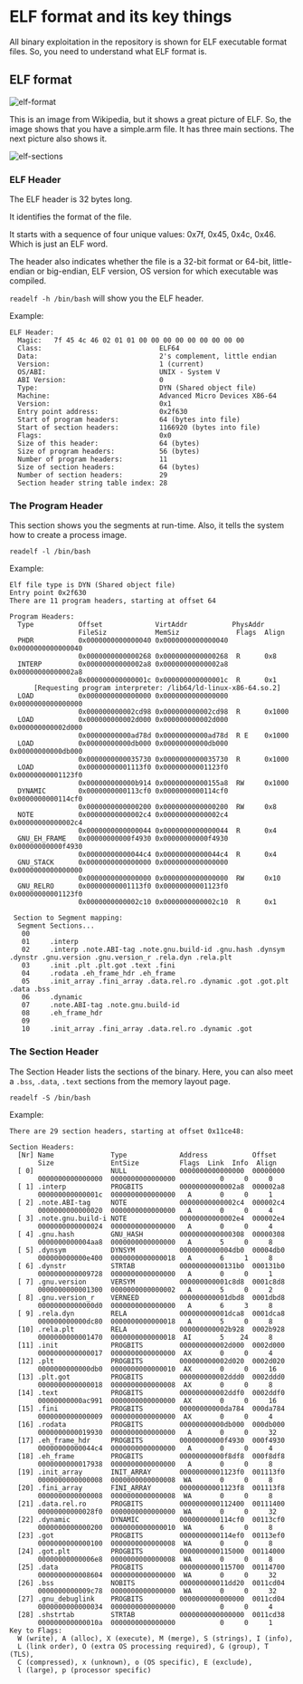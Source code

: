 # ELF format and its key things

All binary exploitation in the repository is shown for ELF executable format files.
So, you need to understand what ELF format is.

## ELF format

![elf-format](../images/elf.png "https://github.com/whatsyourask/basics-of-pwn/blob/main/images/elf.png")

This is an image from Wikipedia, but it shows a great picture of ELF.
So, the image shows that you have a simple.arm file. It has three main sections. The next picture also shows it.

![elf-sections](../images/elf-sections.png "https://github.com/whatsyourask/basics-of-pwn/blob/main/images/elf-sections.png")

### ELF Header

The ELF header is 32 bytes long.

It identifies the format of the file.

It starts with a sequence of four unique values: 0x7f, 0x45, 0x4c, 0x46. Which is just an ELF word.

The header also indicates whether the file is a 32-bit format or 64-bit, little-endian or big-endian, ELF version, OS version for which executable was compiled.

`readelf -h /bin/bash` will show you the ELF header.

Example:

```
ELF Header:
  Magic:   7f 45 4c 46 02 01 01 00 00 00 00 00 00 00 00 00
  Class:                             ELF64
  Data:                              2's complement, little endian
  Version:                           1 (current)
  OS/ABI:                            UNIX - System V
  ABI Version:                       0
  Type:                              DYN (Shared object file)
  Machine:                           Advanced Micro Devices X86-64
  Version:                           0x1
  Entry point address:               0x2f630
  Start of program headers:          64 (bytes into file)
  Start of section headers:          1166920 (bytes into file)
  Flags:                             0x0
  Size of this header:               64 (bytes)
  Size of program headers:           56 (bytes)
  Number of program headers:         11
  Size of section headers:           64 (bytes)
  Number of section headers:         29
  Section header string table index: 28
```

### The Program Header

This section shows you the segments at run-time. Also, it tells the system how to create a process image.

`readelf -l /bin/bash`

Example:

```
Elf file type is DYN (Shared object file)
Entry point 0x2f630
There are 11 program headers, starting at offset 64

Program Headers:
  Type           Offset             VirtAddr           PhysAddr
                 FileSiz            MemSiz              Flags  Align
  PHDR           0x0000000000000040 0x0000000000000040 0x0000000000000040
                 0x0000000000000268 0x0000000000000268  R      0x8
  INTERP         0x00000000000002a8 0x00000000000002a8 0x00000000000002a8
                 0x000000000000001c 0x000000000000001c  R      0x1
      [Requesting program interpreter: /lib64/ld-linux-x86-64.so.2]
  LOAD           0x0000000000000000 0x0000000000000000 0x0000000000000000
                 0x000000000002cd98 0x000000000002cd98  R      0x1000
  LOAD           0x000000000002d000 0x000000000002d000 0x000000000002d000
                 0x00000000000ad78d 0x00000000000ad78d  R E    0x1000
  LOAD           0x00000000000db000 0x00000000000db000 0x00000000000db000
                 0x0000000000035730 0x0000000000035730  R      0x1000
  LOAD           0x00000000001113f0 0x00000000001123f0 0x00000000001123f0
                 0x000000000000b914 0x00000000000155a8  RW     0x1000
  DYNAMIC        0x0000000000113cf0 0x0000000000114cf0 0x0000000000114cf0
                 0x0000000000000200 0x0000000000000200  RW     0x8
  NOTE           0x00000000000002c4 0x00000000000002c4 0x00000000000002c4
                 0x0000000000000044 0x0000000000000044  R      0x4
  GNU_EH_FRAME   0x00000000000f4930 0x00000000000f4930 0x00000000000f4930
                 0x00000000000044c4 0x00000000000044c4  R      0x4
  GNU_STACK      0x0000000000000000 0x0000000000000000 0x0000000000000000
                 0x0000000000000000 0x0000000000000000  RW     0x10
  GNU_RELRO      0x00000000001113f0 0x00000000001123f0 0x00000000001123f0
                 0x0000000000002c10 0x0000000000002c10  R      0x1

 Section to Segment mapping:
  Segment Sections...
   00     
   01     .interp
   02     .interp .note.ABI-tag .note.gnu.build-id .gnu.hash .dynsym .dynstr .gnu.version .gnu.version_r .rela.dyn .rela.plt
   03     .init .plt .plt.got .text .fini
   04     .rodata .eh_frame_hdr .eh_frame
   05     .init_array .fini_array .data.rel.ro .dynamic .got .got.plt .data .bss
   06     .dynamic
   07     .note.ABI-tag .note.gnu.build-id
   08     .eh_frame_hdr
   09     
   10     .init_array .fini_array .data.rel.ro .dynamic .got
```

### The Section Header

The Section Header lists the sections of the binary. Here, you can also meet a `.bss`, `.data`, `.text` sections from the memory layout page.

`readelf -S /bin/bash`

Example:

```
There are 29 section headers, starting at offset 0x11ce48:

Section Headers:
  [Nr] Name              Type             Address           Offset
       Size              EntSize          Flags  Link  Info  Align
  [ 0]                   NULL             0000000000000000  00000000
       0000000000000000  0000000000000000           0     0     0
  [ 1] .interp           PROGBITS         00000000000002a8  000002a8
       000000000000001c  0000000000000000   A       0     0     1
  [ 2] .note.ABI-tag     NOTE             00000000000002c4  000002c4
       0000000000000020  0000000000000000   A       0     0     4
  [ 3] .note.gnu.build-i NOTE             00000000000002e4  000002e4
       0000000000000024  0000000000000000   A       0     0     4
  [ 4] .gnu.hash         GNU_HASH         0000000000000308  00000308
       0000000000004aa8  0000000000000000   A       5     0     8
  [ 5] .dynsym           DYNSYM           0000000000004db0  00004db0
       000000000000e400  0000000000000018   A       6     1     8
  [ 6] .dynstr           STRTAB           00000000000131b0  000131b0
       0000000000009728  0000000000000000   A       0     0     1
  [ 7] .gnu.version      VERSYM           000000000001c8d8  0001c8d8
       0000000000001300  0000000000000002   A       5     0     2
  [ 8] .gnu.version_r    VERNEED          000000000001dbd8  0001dbd8
       00000000000000d0  0000000000000000   A       6     3     8
  [ 9] .rela.dyn         RELA             000000000001dca8  0001dca8
       000000000000dc80  0000000000000018   A       5     0     8
  [10] .rela.plt         RELA             000000000002b928  0002b928
       0000000000001470  0000000000000018  AI       5    24     8
  [11] .init             PROGBITS         000000000002d000  0002d000
       0000000000000017  0000000000000000  AX       0     0     4
  [12] .plt              PROGBITS         000000000002d020  0002d020
       0000000000000db0  0000000000000010  AX       0     0     16
  [13] .plt.got          PROGBITS         000000000002ddd0  0002ddd0
       0000000000000018  0000000000000008  AX       0     0     8
  [14] .text             PROGBITS         000000000002ddf0  0002ddf0
       00000000000ac991  0000000000000000  AX       0     0     16
  [15] .fini             PROGBITS         00000000000da784  000da784
       0000000000000009  0000000000000000  AX       0     0     4
  [16] .rodata           PROGBITS         00000000000db000  000db000
       0000000000019930  0000000000000000   A       0     0     32
  [17] .eh_frame_hdr     PROGBITS         00000000000f4930  000f4930
       00000000000044c4  0000000000000000   A       0     0     4
  [18] .eh_frame         PROGBITS         00000000000f8df8  000f8df8
       0000000000017938  0000000000000000   A       0     0     8
  [19] .init_array       INIT_ARRAY       00000000001123f0  001113f0
       0000000000000008  0000000000000008  WA       0     0     8
  [20] .fini_array       FINI_ARRAY       00000000001123f8  001113f8
       0000000000000008  0000000000000008  WA       0     0     8
  [21] .data.rel.ro      PROGBITS         0000000000112400  00111400
       00000000000028f0  0000000000000000  WA       0     0     32
  [22] .dynamic          DYNAMIC          0000000000114cf0  00113cf0
       0000000000000200  0000000000000010  WA       6     0     8
  [23] .got              PROGBITS         0000000000114ef0  00113ef0
       0000000000000100  0000000000000008  WA       0     0     8
  [24] .got.plt          PROGBITS         0000000000115000  00114000
       00000000000006e8  0000000000000008  WA       0     0     8
  [25] .data             PROGBITS         0000000000115700  00114700
       0000000000008604  0000000000000000  WA       0     0     32
  [26] .bss              NOBITS           000000000011dd20  0011cd04
       0000000000009c78  0000000000000000  WA       0     0     32
  [27] .gnu_debuglink    PROGBITS         0000000000000000  0011cd04
       0000000000000034  0000000000000000           0     0     4
  [28] .shstrtab         STRTAB           0000000000000000  0011cd38
       000000000000010a  0000000000000000           0     0     1
Key to Flags:
  W (write), A (alloc), X (execute), M (merge), S (strings), I (info),
  L (link order), O (extra OS processing required), G (group), T (TLS),
  C (compressed), x (unknown), o (OS specific), E (exclude),
  l (large), p (processor specific)
```
